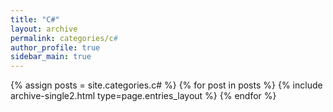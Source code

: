 ```yaml
---
title: "C#"
layout: archive
permalink: categories/c#
author_profile: true
sidebar_main: true
---
```



{% assign posts = site.categories.c# %}
{% for post in posts %} {% include archive-single2.html type=page.entries_layout %} {% endfor %}
